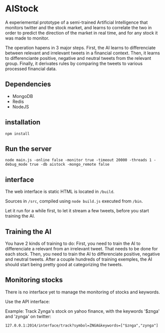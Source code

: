 # AIStock #

A experiemental prototype of a semi-trained Artificial Intelligence that monitors twitter and the stock market, and learns to correlate the two in order to predict the direction of the market in real time, and for any stock it was made to monitor.

The operation hapens in 3 major steps. First, the AI learns to differenciate between relevant and irrelevant tweets in a financial context. Then, it learns to differenciante positive, negative and neutral tweets from the relevant group. Finally, it derivates rules by comparing the tweets to various processed financial data.

## Dependencies ##
* MongoDB
* Redis
* NodeJS

## installation ##
`npm install`

## Run the server ##
`node main.js -online false -monitor true -timeout 20000 -threads 1 -debug_mode true -db aistock -mongo_remote false`

## interface ##
The web interface is static HTML is located in `/build`.

Sources in `/src`, compiled using `node build.js` executed from `/bin`.


Let it run for a while first, to let it stream a few tweets, before you start training the AI.

## Training the AI ##
You have 2 kinds of training to do: First, you need to train the AI to differenciate a relevant from an irrelevant tweet. That needs to be done for each stock. Then, you need to train the AI to differenciate positive, negative and neutral tweets.
After a couple hundreds of training exemples, the AI should start being pretty good at categorizing the tweets.

## Monitoring stocks ##
There is no interface yet to manage the monitoring of stocks and keywords.

Use the API interface:

Example: Track Zynga's stock on yahoo finance, with the keywords '$znga' and 'zynga' on twitter:

`127.0.0.1:2014/interface/track?symbol=ZNGA&keywords=["$znga","zynga"]`